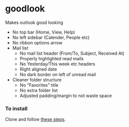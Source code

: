 # goodlook

Makes outlook good looking

* No top bar (Home, View, Help)
* No left sidebar (Calender, People etc)
* No ribbon options arrow
* Mail list
  * No mail list header (From/To, Subject, Received At)
  * Properly highlighted read mails
  * No Yesterday/This week etc headers
  * Right aligned date
  * No dark border on left of unread mail
* Cleaner folder structure
  * No “Favorites” title
  * No extra folder list
  * Adjusted padding/margin to not waste space

### To install

Clone and follow [these steps](https://developer.chrome.com/docs/extensions/mv3/getstarted/development-basics/#load-unpacked).
